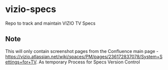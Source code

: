 # vizio-specs
Repo to track and maintain VIZIO TV Specs

## Note
This will only contain screenshot pages from the Confluence main page - https://vizio.atlassian.net/wiki/spaces/PM/pages/236172837078/System+Settings+for+TV.
As temporary Process for Specs Version Control
